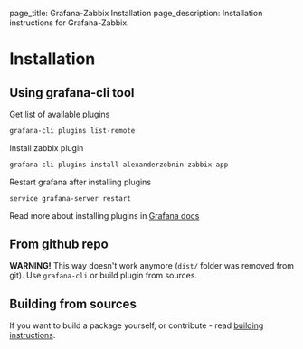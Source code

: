 page_title: Grafana-Zabbix Installation
page_description: Installation instructions for Grafana-Zabbix.

# Installation

## Using grafana-cli tool
Get list of available plugins

```sh
grafana-cli plugins list-remote
```

Install zabbix plugin

```sh
grafana-cli plugins install alexanderzobnin-zabbix-app
```

Restart grafana after installing plugins
```sh
service grafana-server restart
```

Read more about installing plugins in [Grafana docs](http://docs.grafana.org/plugins/installation/)

## From github repo
**WARNING!** This way doesn't work anymore (`dist/` folder was removed from git). Use `grafana-cli` or build plugin from sources.

## Building from sources

If you want to build a package yourself, or contribute - read [building instructions](/installation/run_from_master).

